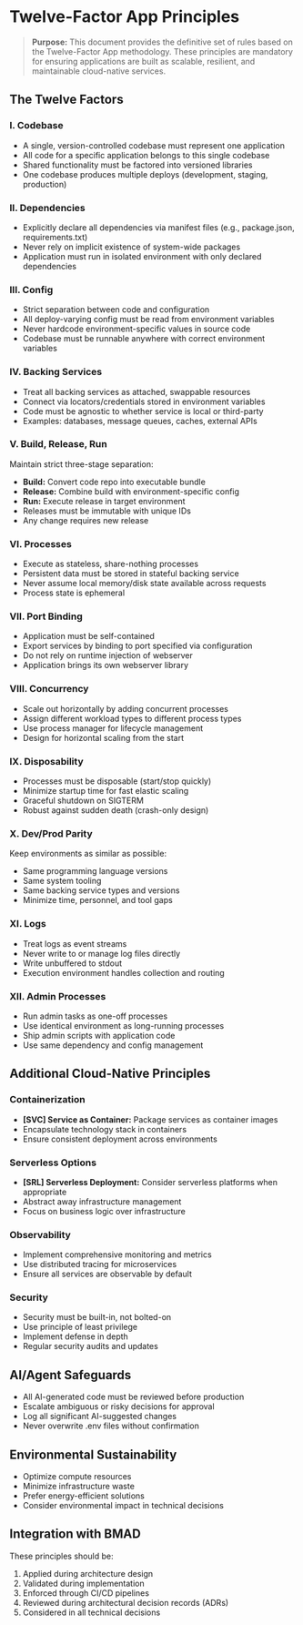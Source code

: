 # Twelve-Factor App Principles

> **Purpose:** This document provides the definitive set of rules based on the Twelve-Factor App methodology. These principles are mandatory for ensuring applications are built as scalable, resilient, and maintainable cloud-native services.

## The Twelve Factors

### I. Codebase
- A single, version-controlled codebase must represent one application
- All code for a specific application belongs to this single codebase
- Shared functionality must be factored into versioned libraries
- One codebase produces multiple deploys (development, staging, production)

### II. Dependencies
- Explicitly declare all dependencies via manifest files (e.g., package.json, requirements.txt)
- Never rely on implicit existence of system-wide packages
- Application must run in isolated environment with only declared dependencies

### III. Config
- Strict separation between code and configuration
- All deploy-varying config must be read from environment variables
- Never hardcode environment-specific values in source code
- Codebase must be runnable anywhere with correct environment variables

### IV. Backing Services
- Treat all backing services as attached, swappable resources
- Connect via locators/credentials stored in environment variables
- Code must be agnostic to whether service is local or third-party
- Examples: databases, message queues, caches, external APIs

### V. Build, Release, Run
Maintain strict three-stage separation:
- **Build:** Convert code repo into executable bundle
- **Release:** Combine build with environment-specific config
- **Run:** Execute release in target environment
- Releases must be immutable with unique IDs
- Any change requires new release

### VI. Processes
- Execute as stateless, share-nothing processes
- Persistent data must be stored in stateful backing service
- Never assume local memory/disk state available across requests
- Process state is ephemeral

### VII. Port Binding
- Application must be self-contained
- Export services by binding to port specified via configuration
- Do not rely on runtime injection of webserver
- Application brings its own webserver library

### VIII. Concurrency
- Scale out horizontally by adding concurrent processes
- Assign different workload types to different process types
- Use process manager for lifecycle management
- Design for horizontal scaling from the start

### IX. Disposability
- Processes must be disposable (start/stop quickly)
- Minimize startup time for fast elastic scaling
- Graceful shutdown on SIGTERM
- Robust against sudden death (crash-only design)

### X. Dev/Prod Parity
Keep environments as similar as possible:
- Same programming language versions
- Same system tooling
- Same backing service types and versions
- Minimize time, personnel, and tool gaps

### XI. Logs
- Treat logs as event streams
- Never write to or manage log files directly
- Write unbuffered to stdout
- Execution environment handles collection and routing

### XII. Admin Processes
- Run admin tasks as one-off processes
- Use identical environment as long-running processes
- Ship admin scripts with application code
- Use same dependency and config management

## Additional Cloud-Native Principles

### Containerization
- **[SVC] Service as Container:** Package services as container images
- Encapsulate technology stack in containers
- Ensure consistent deployment across environments

### Serverless Options
- **[SRL] Serverless Deployment:** Consider serverless platforms when appropriate
- Abstract away infrastructure management
- Focus on business logic over infrastructure

### Observability
- Implement comprehensive monitoring and metrics
- Use distributed tracing for microservices
- Ensure all services are observable by default

### Security
- Security must be built-in, not bolted-on
- Use principle of least privilege
- Implement defense in depth
- Regular security audits and updates

## AI/Agent Safeguards
- All AI-generated code must be reviewed before production
- Escalate ambiguous or risky decisions for approval
- Log all significant AI-suggested changes
- Never overwrite .env files without confirmation

## Environmental Sustainability
- Optimize compute resources
- Minimize infrastructure waste
- Prefer energy-efficient solutions
- Consider environmental impact in technical decisions

## Integration with BMAD

These principles should be:
1. Applied during architecture design
2. Validated during implementation
3. Enforced through CI/CD pipelines
4. Reviewed during architectural decision records (ADRs)
5. Considered in all technical decisions